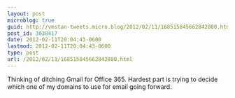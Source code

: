 ```yaml
---
layout: post
microblog: true
guid: http://vmstan-tweets.micro.blog/2012/02/11/168515845662842880.html
post_id: 3038417
date: 2012-02-11T20:04:43-0600
lastmod: 2012-02-11T20:04:43-0600
type: post
url: /2012/02/11/168515845662842880.html
---
```

Thinking of ditching Gmail for Office 365. Hardest part is trying to decide which one of my domains to use for email going forward.
